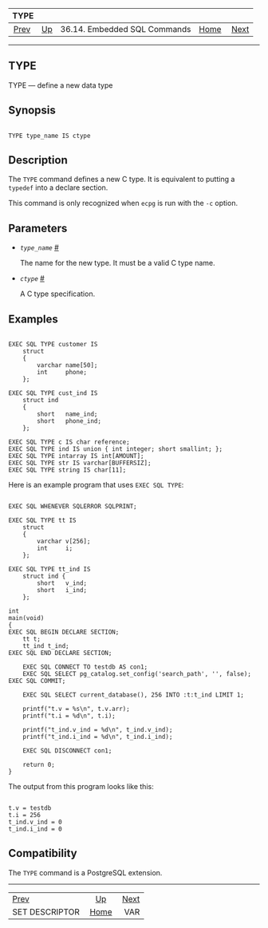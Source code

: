 <!--?xml version="1.0" encoding="UTF-8" standalone="no"?-->

|                          TYPE                          |                                                             |                              |                                                       |                                  |
| :----------------------------------------------------: | :---------------------------------------------------------- | :--------------------------: | ----------------------------------------------------: | -------------------------------: |
| [Prev](ecpg-sql-set-descriptor.html "SET DESCRIPTOR")  | [Up](ecpg-sql-commands.html "36.14. Embedded SQL Commands") | 36.14. Embedded SQL Commands | [Home](index.html "PostgreSQL 17devel Documentation") |  [Next](ecpg-sql-var.html "VAR") |

***

## TYPE

TYPE — define a new data type

## Synopsis

```

TYPE type_name IS ctype
```

## Description

The `TYPE` command defines a new C type. It is equivalent to putting a `typedef` into a declare section.

This command is only recognized when `ecpg` is run with the `-c` option.

## Parameters

* *`type_name`* [#](#ECPG-SQL-TYPE-TYPE-NAME)

    The name for the new type. It must be a valid C type name.

* *`ctype`* [#](#ECPG-SQL-TYPE-CTYPE)

    A C type specification.

## Examples

```

EXEC SQL TYPE customer IS
    struct
    {
        varchar name[50];
        int     phone;
    };

EXEC SQL TYPE cust_ind IS
    struct ind
    {
        short   name_ind;
        short   phone_ind;
    };

EXEC SQL TYPE c IS char reference;
EXEC SQL TYPE ind IS union { int integer; short smallint; };
EXEC SQL TYPE intarray IS int[AMOUNT];
EXEC SQL TYPE str IS varchar[BUFFERSIZ];
EXEC SQL TYPE string IS char[11];
```

Here is an example program that uses `EXEC SQL TYPE`:

```

EXEC SQL WHENEVER SQLERROR SQLPRINT;

EXEC SQL TYPE tt IS
    struct
    {
        varchar v[256];
        int     i;
    };

EXEC SQL TYPE tt_ind IS
    struct ind {
        short   v_ind;
        short   i_ind;
    };

int
main(void)
{
EXEC SQL BEGIN DECLARE SECTION;
    tt t;
    tt_ind t_ind;
EXEC SQL END DECLARE SECTION;

    EXEC SQL CONNECT TO testdb AS con1;
    EXEC SQL SELECT pg_catalog.set_config('search_path', '', false); EXEC SQL COMMIT;

    EXEC SQL SELECT current_database(), 256 INTO :t:t_ind LIMIT 1;

    printf("t.v = %s\n", t.v.arr);
    printf("t.i = %d\n", t.i);

    printf("t_ind.v_ind = %d\n", t_ind.v_ind);
    printf("t_ind.i_ind = %d\n", t_ind.i_ind);

    EXEC SQL DISCONNECT con1;

    return 0;
}
```

The output from this program looks like this:

```

t.v = testdb
t.i = 256
t_ind.v_ind = 0
t_ind.i_ind = 0
```

## Compatibility

The `TYPE` command is a PostgreSQL extension.

***

|                                                        |                                                             |                                  |
| :----------------------------------------------------- | :---------------------------------------------------------: | -------------------------------: |
| [Prev](ecpg-sql-set-descriptor.html "SET DESCRIPTOR")  | [Up](ecpg-sql-commands.html "36.14. Embedded SQL Commands") |  [Next](ecpg-sql-var.html "VAR") |
| SET DESCRIPTOR                                         |    [Home](index.html "PostgreSQL 17devel Documentation")    |                              VAR |
